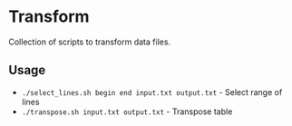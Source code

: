 Transform
=========

Collection of scripts to transform data files.

Usage
-----
 - `./select_lines.sh begin end input.txt output.txt` - Select range of lines
 - `./transpose.sh input.txt output.txt` - Transpose table

